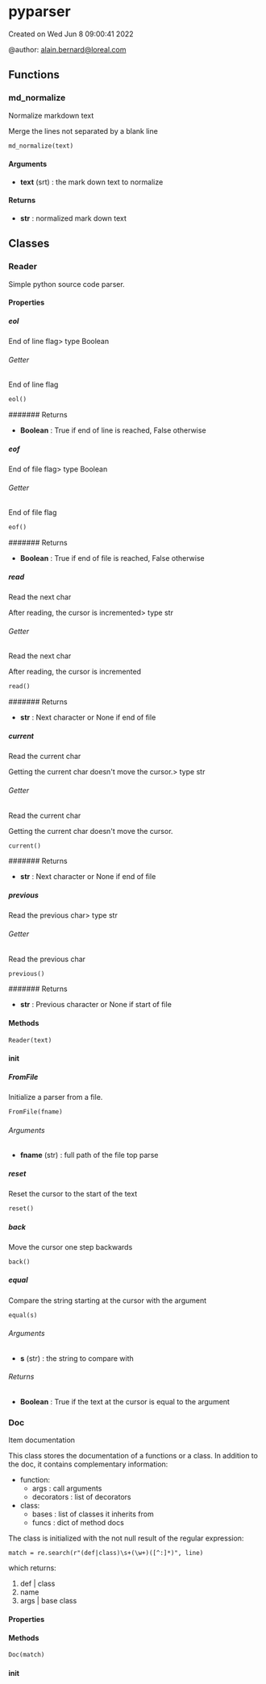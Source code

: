 # pyparser


Created on Wed Jun  8 09:00:41 2022

@author: alain.bernard@loreal.com


## Functions

### md_normalize

Normalize markdown text

Merge the lines not separated by a blank line

``` python
md_normalize(text)
```



#### Arguments

- **text** (srt) : the mark down text to normalize

#### Returns

- **str** : normalized mark down text

## Classes

### Reader

Simple python source code parser.

#### Properties

##### eol

End of line flag> type Boolean


###### Getter

End of line flag

``` python
eol()
```



####### Returns

- **Boolean** : True if end of line is reached, False otherwise

##### eof

End of file flag> type Boolean


###### Getter

End of file flag

``` python
eof()
```



####### Returns

- **Boolean** : True if end of file is reached, False otherwise

##### read

Read the next char

After reading, the cursor is incremented> type str


###### Getter

Read the next char

After reading, the cursor is incremented

``` python
read()
```



####### Returns

- **str** : Next character or None if end of file

##### current

Read the current char

Getting the current char doesn't move the cursor.> type str


###### Getter

Read the current char

Getting the current char doesn't move the cursor.

``` python
current()
```



####### Returns

- **str** : Next character or None if end of file

##### previous

Read the previous char> type str


###### Getter

Read the previous char

``` python
previous()
```



####### Returns

- **str** : Previous character or None if start of file

#### Methods



``` python
Reader(text)
```



#### __init__



##### FromFile

Initialize a parser from a file.

``` python
FromFile(fname)
```



###### Arguments

- **fname** (str) : full path of the file top parse

##### reset

Reset the cursor to the start of the text

``` python
reset()
```



##### back

Move the cursor one step backwards

``` python
back()
```



##### equal

Compare the string starting at the cursor with the argument

``` python
equal(s)
```



###### Arguments

- **s** (str) : the string to compare with

###### Returns

- **Boolean** : True if the text at the cursor is equal to the argument

### Doc

Item documentation

This class stores the documentation of a functions or a class.
In addition to the doc, it contains complementary information:
- function:
  - args : call arguments
  - decorators : list of decorators
- class:
  - bases : list of classes it inherits from
  - funcs : dict of method docs

The class is initialized with the not null result of the regular expression:

``` match = re.search(r"(def|class)\s+(\w+)([^:]*)", line) ```

which returns:
1. def | class
2. name
3. args | base class

#### Properties

#### Methods



``` python
Doc(match)
```



#### __init__



